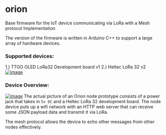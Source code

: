 # orion

Base firmware for the IoT device communicating via LoRa with a Mesh protocol Implementation

The version of the firmware is written in Arduino C++ to support a large array of hardware devices.

### Supported devices:

1.) TTGO OLED LoRa32 Development board v1
2.) Heltec LoRa 32 v2
[![image](https://community.hiveeyes.org/uploads/default/eda042713108809e3511e822a1aa4e582ee70ebc)]()

### Device Overview:

[![image](https://mist.now.sh/mist/onode-1.png)]()
The actual picture of an Orion node prototype consists of a power jack that takes in `5v DC` and a Heltec LoRa 32 development board. The node device puts up a wifi network with an HTTP web server that can receive some JSON payload data and transmit it via LoRa.

The mesh protocol allows the device to echo other messages from other nodes effectively.
